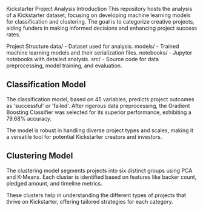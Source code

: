 Kickstarter Project Analysis
Introduction
This repository hosts the analysis of a Kickstarter dataset, focusing on developing machine learning models for classification and clustering. The goal is to categorize creative projects, aiding funders in making informed decisions and enhancing project success rates.

Project Structure
data/ - Dataset used for analysis.
models/ - Trained machine learning models and their serialization files.
notebooks/ - Jupyter notebooks with detailed analysis.
src/ - Source code for data preprocessing, model training, and evaluation.

## Classification Model

The classification model, based on 45 variables, predicts project outcomes as 'successful' or 'failed'. After rigorous data preprocessing, the Gradient Boosting Classifier was selected for its superior performance, exhibiting a 79.68% accuracy.

The model is robust in handling diverse project types and scales, making it a versatile tool for potential Kickstarter creators and investors.

## Clustering Model

The clustering model segments projects into six distinct groups using PCA and K-Means. Each cluster is identified based on features like backer count, pledged amount, and timeline metrics.

These clusters help in understanding the different types of projects that thrive on Kickstarter, offering tailored strategies for each category.


